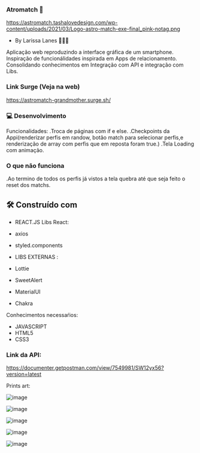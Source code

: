 ### Atromatch 💓
https://astromatch.tashalovedesign.com/wp-content/uploads/2021/03/Logo-astro-match-exe-final_pink-notag.png

* By Larissa Lanes 👩🏻‍💻

Aplicação web reproduzindo a interface gráfica de um smartphone.
Inspiração de funcionálidades inspirada em Apps de relacionamento.
Consolidando conhecimentos em Integração com API e integração com Libs.

### Link Surge (Veja na web)
https://astromatch-grandmother.surge.sh/

### 💻 Desenvolvimento

Funcionalidades:
.Troca de páginas com if e else.
.Checkpoints da Appi(renderizar perfis em randow, botão match para selecionar perfis,e renderização de array com perfis que em reposta foram true.)
.Tela Loading com animação.

### O que não funciona
.Ao termino de todos os perfis já vistos a tela quebra até que seja feito o reset dos matchs.

## 🛠️ Construído com
* REACT.JS
 Libs React:
* axios
* styled.components

* LIBS EXTERNAS :
* Lottie
* SweetAlert
* MaterialUI
* Chakra

Conhecimentos necessaŕios:
* JAVASCRIPT
* HTML5
* CSS3

### Link da API:
https://documenter.getpostman.com/view/7549981/SW12yx56?version=latest

Prints art:

![image](https://user-images.githubusercontent.com/91152234/144664375-f3be80d8-9886-4784-97d9-086fbdf9bc9a.png)

![image](https://user-images.githubusercontent.com/91152234/144659689-d2f1d658-3160-455a-9dcd-45dd91fb1dc8.png)

![image](https://user-images.githubusercontent.com/91152234/144659758-206f58e5-3096-4588-b49d-a21e0455710e.png)

![image](https://user-images.githubusercontent.com/91152234/144659792-4c8bf369-de97-45a8-800d-1769997cb824.png)

![image](https://user-images.githubusercontent.com/91152234/144661107-fd64b461-d957-48e0-a37a-719eef84d49b.png)







